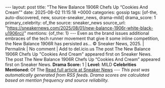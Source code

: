 --- layout: post title: "The New Balance 1906R Chefs Up “Cookies And Cream”" date: 2025-08-02 11:15:18 +0000 categories: gossip tags: [of-the, auto-discovered, new, source-sneaker_news, drama-mild] drama_score: 1 primary_celebrity: of_the source: sneaker_news source_url: "https://sneakernews.com/2025/08/01/new-balance-1906r-white-black-u1906rci/" mentions: {of_the: 1} --- Even as the brand issues additional embraces of the tech runner movement that give it some inline competition, the New Balance 1906R has persisted as... © Sneaker News, 2025. | Permalink | No comment | Add to del.icio.us The post The New Balance 1906R Chefs Up "Cookies And Cream" appeared first on Sneaker News. The post The New Balance 1906R Chefs Up “Cookies And Cream” appeared first on Sneaker News. **Drama Score:** 1 | **Level:** MILD **Celebrities Mentioned:** Of The [Read full article at Sneaker News](https://sneakernews.com/2025/08/01/new-balance-1906r-white-black-u1906rci/) --- *This post was automatically generated from RSS feeds. Drama scores are calculated based on mention frequency and source reliability.*